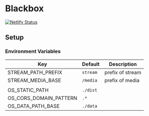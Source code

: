 # Blackbox

[![Netlify Status](https://api.netlify.com/api/v1/badges/24ab316e-e4b2-4571-b324-46837fd5996a/deploy-status)](https://app.netlify.com/sites/neon-cannoli-52d418/deploys)

## Setup

### Environment Variables

| Key                    | Default  | Description      |
| ---------------------- | -------- | ---------------- |
| STREAM_PATH_PREFIX     | `stream` | prefix of stream |
| STREAM_MEDIA_BASE      | `/media` | prefix of media  |
|                        |          |                  |
| OS_STATIC_PATH         | `./dist` |                  |
| OS_CORS_DOMAIN_PATTERN | `.*`     |                  |
| OS_DATA_PATH_BASE      | `./data` |                  |
